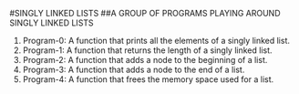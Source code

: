 #SINGLY LINKED LISTS
##A GROUP OF PROGRAMS PLAYING AROUND SINGLY LINKED LISTS
1. Program-0: A function that prints all the elements of a singly linked list.
2. Program-1: A function that returns the length of a singly linked list.
3. Program-2: A function that adds a node to the beginning of a list.
4. Program-3: A function that adds a node to the end of a list.
5. Program-4: A function that frees the memory space used for a list.
